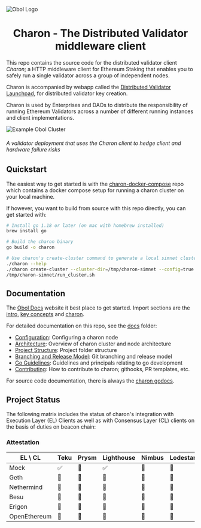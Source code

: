 ![Obol Logo](https://obol.tech/obolnetwork.png)

<h1 align="center">Charon - The Distributed Validator middleware client</h1>
<!-- [![Tag](https://img.shields.io/github/tag/obolnetwork/charon.svg)](https://github.com/obolnetwork/charon/releases/)
[![License](https://img.shields.io/github/license/obolnetwork/charon.svg)](LICENSE)
[![GoDoc](https://godoc.org/github.com/obolnetwork/charon?status.svg)](https://godoc.org/github.com/obolnetwork/charon)
![Lint](https://github.com/obolnetwork/charon/workflows/golangci-lint/badge.svg)
[![Go Report Card](https://goreportcard.com/badge/github.com/obolnetwork/charon)](https://goreportcard.com/report/github.com/obolnetwork/charon) -->

This repo contains the source code for the distributed validator client *Charon*; a HTTP middleware client for Ethereum Staking that enables you to safely run a single validator across a group of independent nodes.

Charon is accompanied by webapp called the [Distributed Validator Launchpad](https://github.com/obolnetwork/dv-launchpad), for distributed validator key creation.

Charon is used by Enterprises and DAOs to distribute the responsibility of running Ethereum Validators across a number of different running instances and client implementations.

![Example Obol Cluster](https://obol.tech/ObolCluster.png)
###### A validator deployment that uses the Charon client to hedge client and hardware failure risks

## Quickstart

The easiest way to get started is with the [charon-docker-compose](https://github.com/ObolNetwork/charon-docker-compose) repo
which contains a docker compose setup for running a charon cluster on your local machine.

If however, you want to build from source with this repo directly, you can get started with:
```bash
# Install go 1.18 or later (on mac with homebrew installed)
brew install go

# Build the charon binary
go build -o charon

# Use charon's create-cluster command to generate a local simnet cluster.
./charon --help
./charon create-cluster --cluster-dir=/tmp/charon-simnet --config=true --config-simnet
/tmp/charon-simnet/run_cluster.sh
```

## Documentation

The [Obol Docs](https://docs.obol.tech/) website it best place to get started.
Import sections are the [intro](https://docs.obol.tech/docs/intro),
[key concepts](https://docs.obol.tech/docs/key-concepts) and [charon](https://docs.obol.tech/docs/dv/introducing-charon).

For detailed documentation on this repo, see the [docs](docs) folder:
- [Configuration](configuration.md): Configuring a charon node
- [Architecture](architecture.md): Overview of charon cluster and node architecture
- [Project Structure](structure.md): Project folder structure
- [Branching and Release Model](branching.md): Git branching and release model
- [Go Guidelines](goguidelines.md): Guidelines and principals relating to go development
- [Contributing](contributing.md): How to contribute to charon; githooks, PR templates, etc.

For source code documentation, there is always the [charon godocs](https://pkg.go.dev/github.com/obolnetwork/charon).

## Project Status

The following matrix includes the status of charon's integration with Execution Layer (EL) Clients as well as with Consensus
Layer (CL) clients on the basis of duties on beacon chain:

### Attestation

| EL \ CL     | Teku | Prysm | Lighthouse | Nimbus | Lodestar |
|-------------|------| ----- | ---------- | ------ | -------- |
| Mock        | ✅ | 🚧    | ✅ | 🚧 | 🚧 |
| Geth        | 🚧 | 🚧    | 🚧 | 🚧 | 🚧 |
| Nethermind  | 🚧 | 🚧    | 🚧 | 🚧 | 🚧 |
| Besu        | 🚧 | 🚧    | 🚧 | 🚧 | 🚧 |
| Erigon      | 🚧 | 🚧    | 🚧 | 🚧 | 🚧 |
| OpenEthereum | 🚧 | 🚧    | 🚧 | 🚧 | 🚧 |
